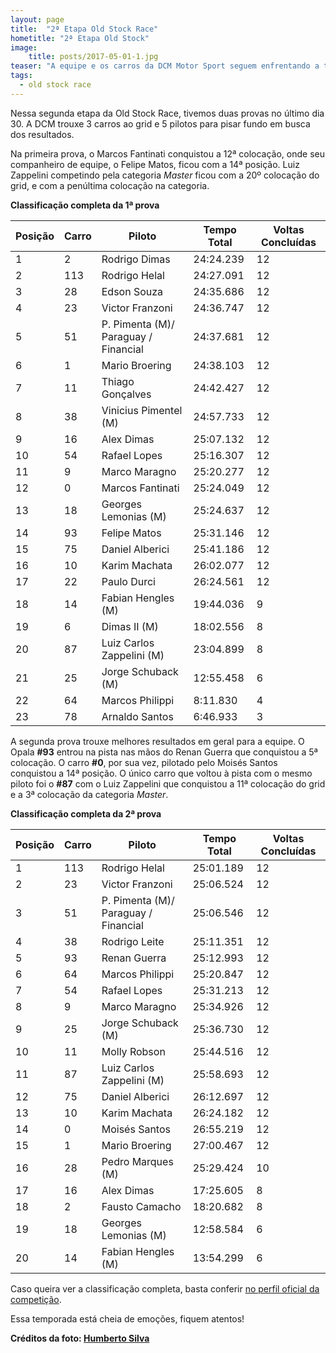 ```yaml
---
layout: page
title:  "2ª Etapa Old Stock Race"
hometitle: "2ª Etapa Old Stock"
image:
    title: posts/2017-05-01-1.jpg
teaser: "A equipe e os carros da DCM Motor Sport seguem enfrentando a temporada"
tags:
  - old stock race
---
```


Nessa segunda etapa da Old Stock Race, tivemos duas provas no último dia 30. A DCM trouxe 3 carros ao grid e 5 pilotos para pisar fundo em busca dos resultados.

Na primeira prova, o Marcos Fantinati conquistou a 12ª colocação, onde seu companheiro de equipe, o Felipe Matos, ficou com a 14ª posição. Luiz Zappelini competindo pela categoria *Master* ficou com a 20º colocação do grid, e com a penúltima colocação na categoria.

**Classificação completa da 1ª prova**

Posição | Carro | Piloto                               | Tempo Total | Voltas Concluídas
------- | ----- | ------------------------------------ | ----------- | -----------------
1       | 2     | Rodrigo Dimas                        | 24:24.239   | 12
2       | 113   | Rodrigo Helal                        | 24:27.091   | 12
3       | 28    | Edson Souza                          | 24:35.686   | 12
4       | 23    | Victor Franzoni                      | 24:36.747   | 12
5       | 51    | P. Pimenta (M)/ Paraguay / Financial | 24:37.681   | 12
6       | 1     | Mario Broering                       | 24:38.103   | 12
7       | 11    | Thiago Gonçalves                     | 24:42.427   | 12
8       | 38    | Vinicius Pimentel (M)                | 24:57.733   | 12
9       | 16    | Alex Dimas                           | 25:07.132   | 12
10      | 54    | Rafael Lopes                         | 25:16.307   | 12
11      | 9     | Marco Maragno                        | 25:20.277   | 12
12      | 0     | Marcos Fantinati                     | 25:24.049   | 12
13      | 18    | Georges Lemonias (M)                 | 25:24.637   | 12
14      | 93    | Felipe Matos                         | 25:31.146   | 12
15      | 75    | Daniel Alberici                      | 25:41.186   | 12
16      | 10    | Karim Machata                        | 26:02.077   | 12
17      | 22    | Paulo Durci                          | 26:24.561   | 12
18      | 14    | Fabian Hengles (M)                   | 19:44.036   | 9
19      | 6     | Dimas II (M)                         | 18:02.556   | 8
20      | 87    | Luiz Carlos Zappelini (M)            | 23:04.899   | 8
21      | 25    | Jorge Schuback (M)                   | 12:55.458   | 6
22      | 64    | Marcos Philippi                      | 8:11.830    | 4
23      | 78    | Arnaldo Santos                       | 6:46.933    | 3

A segunda prova trouxe melhores resultados em geral para a equipe. O Opala **#93** entrou na pista nas mãos do Renan Guerra que conquistou a 5ª colocação. O carro **#0**, por sua vez, pilotado pelo Moisés Santos conquistou a 14ª posição. O único carro que voltou à pista com o mesmo piloto foi o **#87** com o Luiz Zappelini que conquistou a 11ª colocação do grid e a 3ª colocação da categoria *Master*.

**Classificação completa da 2ª prova**

Posição | Carro | Piloto                               | Tempo Total | Voltas Concluídas
------- | ----- | ------------------------------------ | ----------- | -----------------
1       | 113   | Rodrigo Helal                        | 25:01.189   | 12
2       | 23    | Victor Franzoni                      | 25:06.524   | 12
3       | 51    | P. Pimenta (M)/ Paraguay / Financial | 25:06.546   | 12
4       | 38    | Rodrigo Leite                        | 25:11.351   | 12
5       | 93    | Renan Guerra                         | 25:12.993   | 12
6       | 64    | Marcos Philippi                      | 25:20.847   | 12
7       | 54    | Rafael Lopes                         | 25:31.213   | 12
8       | 9     | Marco Maragno                        | 25:34.926   | 12
9       | 25    | Jorge Schuback (M)                   | 25:36.730   | 12
10      | 11    | Molly Robson                         | 25:44.516   | 12
11      | 87    | Luiz Carlos Zappelini (M)            | 25:58.693   | 12
12      | 75    | Daniel Alberici                      | 26:12.697   | 12
13      | 10    | Karim Machata                        | 26:24.182   | 12
14      | 0     | Moisés Santos                        | 26:55.219   | 12
15      | 1     | Mario Broering                       | 27:00.467   | 12
16      | 28    | Pedro Marques (M)                    | 25:29.424   | 10
17      | 16    | Alex Dimas                           | 17:25.605   | 8
18      | 2     | Fausto Camacho                       | 18:20.682   | 8
19      | 18    | Georges Lemonias (M)                 | 12:58.584   | 6
20      | 14    | Fabian Hengles (M)                   | 13:54.299   | 6

Caso queira ver a classificação completa, basta conferir [no perfil oficial da competição](https://www.facebook.com/oldstockraceoficial/posts/1110467725763742).

Essa temporada está cheia de emoções, fiquem atentos!

**Créditos da foto: [Humberto Silva](https://www.facebook.com/pg/oldstockraceoficial/photos/?tab=album&album_id=1108999245910590)**